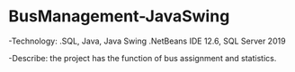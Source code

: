 # BusManagement-JavaSwing

-Technology: .SQL, Java, Java Swing
             .NetBeans IDE 12.6, SQL Server 2019

-Describe: the project has the function of bus assignment and statistics.
